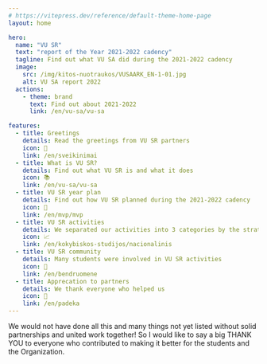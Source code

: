 ```yaml
---
# https://vitepress.dev/reference/default-theme-home-page
layout: home

hero:
  name: "VU SR"
  text: "report of the Year 2021-2022 cadency"
  tagline: Find out what VU SA did during the 2021-2022 cadency
  image:
    src: /img/kitos-nuotraukos/VUSAARK_EN-1-01.jpg
    alt: VU SA report 2022
  actions:
    - theme: brand
      text: Find out about 2021-2022
      link: /en/vu-sa/vu-sa

features:
  - title: Greetings
    details: Read the greetings from VU SR partners
    icon: 🎉
    link: /en/sveikinimai
  - title: What is VU SR?
    details: Find out what VU SR is and what it does
    icon: 📚
    link: /en/vu-sa/vu-sa
  - title: VU SR year plan
    details: Find out how VU SR planned during the 2021-2022 cadency
    icon: 📝
    link: /en/mvp/mvp
  - title: VU SR activities
    details: We separated our activities into 3 categories by the strategic plan
    icon: 📈
    link: /en/kokybiskos-studijos/nacionalinis
  - title: VU SR community
    details: Many students were involved in VU SR activities
    icon: 🤝
    link: /en/bendruomene
  - title: Apprecation to partners
    details: We thank everyone who helped us
    icon: 🙏
    link: /en/padeka
---
```


<script setup lang="ts">
import TestimonialElement from "../../components/TestimonialElement.vue";
</script>

<TestimonialElement img-src="/ataskaita-2022/img/sveikinimai/neda.jpg" person-name="Neda Žutautaitė" person-position="VU SR president" href="/en/prezidentes-kalba" button-text="Speech of the president">
We would not have done all this and many things not yet listed without
solid partnerships and united work together! So I would like to say a
big THANK YOU to everyone who contributed to making it better for the
students and the Organization.
</TestimonialElement>
